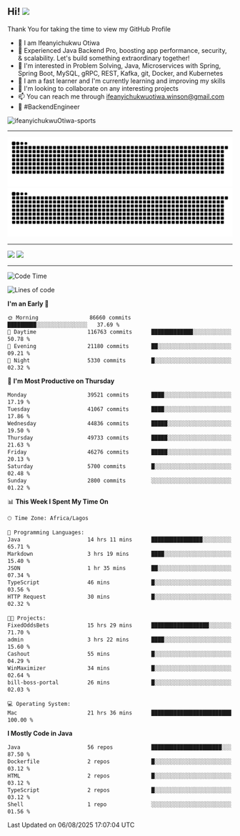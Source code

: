 <!-- BLOG-POST-LIST:START --><!-- BLOG-POST-LIST:END -->

## Hi! <img src="https://media.giphy.com/media/hvRJCLFzcasrR4ia7z/giphy.gif" width="4%"> 

Thank You for taking the time to view my GitHub Profile

- 👋 I am Ifeanyichukwu Otiwa
- 🚀 Experienced Java Backend Pro, boosting app performance, security, & scalability. Let's build something extraordinary together!
- 👀 I'm interested in Problem Solving, Java, Microservices with Spring, Spring Boot, MySQL, gRPC, REST, Kafka, git, Docker, and Kubernetes
- 🌱 I am a fast learner and I'm currently learning and improving my skills
- 💞️ I'm looking to collaborate on any interesting projects
- 📫 You can reach me through ifeanyichukwuotiwa.winson@gmail.com
- 🚀 #BackendEngineer

<p align="left" marginTop="10px"> <img src="https://komarev.com/ghpvc/?username=ifeanyichukwuOtiwa-sports&label=Profile%20views&color=0e75b6&style=for-the-badge" alt="ifeanyichukwuOtiwa-sports" /> </p>

***

<!--🐍📈SNAKEGRAPH / 🌐WEBSITE: https://github.com/Platane/snk -->
![github contribution grid snake animation](https://raw.githubusercontent.com/ifeanyichukwuOtiwa-sports/ifeanyichukwuOtiwa-sports/output/github-contribution-grid-snake-dark.svg#gh-dark-mode-only)![github contribution grid snake animation](https://raw.githubusercontent.com/ifeanyichukwuOtiwa-sports/ifeanyichukwuOtiwa-sports/output/github-contribution-grid-snake.svg#gh-light-mode-only)

***

<p float="left">
  <img float="left" src="https://github-readme-stats.vercel.app/api?username=ifeanyichukwuOtiwa-sports&count_private=true&include_all_commits=true&theme=react&show_icons=true" />
  <img float="right" src="https://github-readme-stats.vercel.app/api/top-langs/?username=ifeanyichukwuOtiwa-sports&layout=compact&show_icons=true&theme=react" /> 
</p>

***



<!--START_SECTION:waka-->
![Code Time](http://img.shields.io/badge/Code%20Time-4%2C046%20hrs%2012%20mins-blue)

![Lines of code](https://img.shields.io/badge/From%20Hello%20World%20I%27ve%20Written-62.6%20million%20lines%20of%20code-blue)

**I'm an Early 🐤** 

```text
🌞 Morning                86660 commits       █████████░░░░░░░░░░░░░░░░   37.69 % 
🌆 Daytime                116763 commits      █████████████░░░░░░░░░░░░   50.78 % 
🌃 Evening                21180 commits       ██░░░░░░░░░░░░░░░░░░░░░░░   09.21 % 
🌙 Night                  5330 commits        █░░░░░░░░░░░░░░░░░░░░░░░░   02.32 % 
```
📅 **I'm Most Productive on Thursday** 

```text
Monday                   39521 commits       ████░░░░░░░░░░░░░░░░░░░░░   17.19 % 
Tuesday                  41067 commits       ████░░░░░░░░░░░░░░░░░░░░░   17.86 % 
Wednesday                44836 commits       █████░░░░░░░░░░░░░░░░░░░░   19.50 % 
Thursday                 49733 commits       █████░░░░░░░░░░░░░░░░░░░░   21.63 % 
Friday                   46276 commits       █████░░░░░░░░░░░░░░░░░░░░   20.13 % 
Saturday                 5700 commits        █░░░░░░░░░░░░░░░░░░░░░░░░   02.48 % 
Sunday                   2800 commits        ░░░░░░░░░░░░░░░░░░░░░░░░░   01.22 % 
```


📊 **This Week I Spent My Time On** 

```text
🕑︎ Time Zone: Africa/Lagos

💬 Programming Languages: 
Java                     14 hrs 11 mins      ████████████████░░░░░░░░░   65.71 % 
Markdown                 3 hrs 19 mins       ████░░░░░░░░░░░░░░░░░░░░░   15.40 % 
JSON                     1 hr 35 mins        ██░░░░░░░░░░░░░░░░░░░░░░░   07.34 % 
TypeScript               46 mins             █░░░░░░░░░░░░░░░░░░░░░░░░   03.56 % 
HTTP Request             30 mins             █░░░░░░░░░░░░░░░░░░░░░░░░   02.32 % 

🐱‍💻 Projects: 
FixedOddsBets            15 hrs 29 mins      ██████████████████░░░░░░░   71.70 % 
admin                    3 hrs 22 mins       ████░░░░░░░░░░░░░░░░░░░░░   15.60 % 
Cashout                  55 mins             █░░░░░░░░░░░░░░░░░░░░░░░░   04.29 % 
WinMaximizer             34 mins             █░░░░░░░░░░░░░░░░░░░░░░░░   02.64 % 
bill-boss-portal         26 mins             █░░░░░░░░░░░░░░░░░░░░░░░░   02.03 % 

💻 Operating System: 
Mac                      21 hrs 36 mins      █████████████████████████   100.00 % 
```

**I Mostly Code in Java** 

```text
Java                     56 repos            ██████████████████████░░░   87.50 % 
Dockerfile               2 repos             █░░░░░░░░░░░░░░░░░░░░░░░░   03.12 % 
HTML                     2 repos             █░░░░░░░░░░░░░░░░░░░░░░░░   03.12 % 
TypeScript               2 repos             █░░░░░░░░░░░░░░░░░░░░░░░░   03.12 % 
Shell                    1 repo              ░░░░░░░░░░░░░░░░░░░░░░░░░   01.56 % 
```




 Last Updated on 06/08/2025 17:07:04 UTC
<!--END_SECTION:waka-->

<!--
<p align="center">
![trophy](https://github-profile-trophy.vercel.app/?username=ifeanyichukwuOtiwa-sports&theme=onedark) (https://github.com/ryo-ma/github-profile-trophy)
</p>
-->

<!---
ifeanyi-otiwa/ifeanyi-otiwa is a ✨ special ✨ repository because its `README.md` (this file) appears on your GitHub profile.
You can click the Preview link to take a look at your changes.
--->
